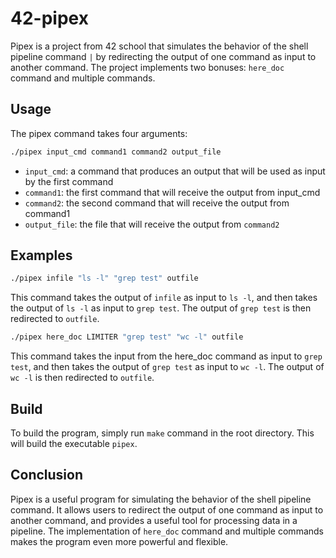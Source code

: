 # 42-pipex
Pipex is a project from 42 school that simulates the behavior of the shell pipeline command `|` by redirecting the output of one command as input to another command. The project implements two bonuses: `here_doc` command and multiple commands.

## Usage
The pipex command takes four arguments:

```bash
./pipex input_cmd command1 command2 output_file
```

- `input_cmd`: a command that produces an output that will be used as input by the first command
- `command1`: the first command that will receive the output from input_cmd
- `command2`: the second command that will receive the output from command1
- `output_file`: the file that will receive the output from `command2`

## Examples

```bash
./pipex infile "ls -l" "grep test" outfile
```

This command takes the output of `infile` as input to `ls -l`, and then takes the output of `ls -l` as input to `grep test`. The output of `grep test` is then redirected to `outfile`.

```bash
./pipex here_doc LIMITER "grep test" "wc -l" outfile
```

This command takes the input from the here_doc command as input to `grep test`, and then takes the output of `grep test` as input to `wc -l`. The output of `wc -l` is then redirected to `outfile`.

## Build

To build the program, simply run `make` command in the root directory. This will build the executable `pipex`.

## Conclusion

Pipex is a useful program for simulating the behavior of the shell pipeline command. It allows users to redirect the output of one command as input to another command, and provides a useful tool for processing data in a pipeline. The implementation of `here_doc` command and multiple commands makes the program even more powerful and flexible.